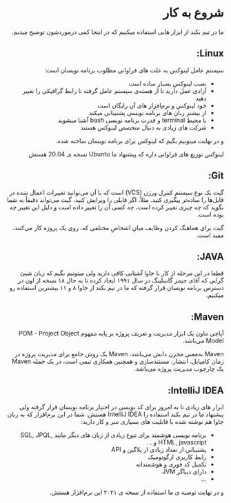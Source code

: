 <div dir="rtl" align='right'>

# شروع به کار

  ما در تیم بکند از ابزار هایی استفاده میکنیم که در اینجا کمی درموردشون توضیح میدیم.
  
  ## Linux:
  
  سیستم عامل لینوکس به علت های فراوانی مطلوب برنامه نویسان است:
  - نصب لینوکس بسیار ساده است
  - آزادی عمل دارید تا از هسته‌ی سیستم عامل گرفته تا رابط گرافیکی را تغییر دهید
  - خود لینوکس  و نرم‌افزار های آن رایگان است
  - از بیشتر زبان های برنامه نویسی پشتیبانی میکند
  - با محیط terminal و قدرت برنامه نویسی bash آشنا میشوید
  - شرکت های زیادی به دنبال متخصص لینوکس هستند

  و در نهایت میتونیم بگیم که لینوکس برای برنامه نویسان ساخته شده.
  
  لینوکس توزیع های فراوانی داره که پیشنهاد ما  Ubuntu نسخه ی 20.04 هستش
  
  ## Git:
  
  گیت یک نوع سیستم کنترل ورژن (VCS) است که با آن می‌توانید تغییرات اعمال شده در فایل‌ها را ساده‌تر پیگیری کنید. مثلاً، اگر فایلی را ویرایش کنید، گیت می‌تواند دقیقاً به شما بگوید که چه چیزی تغییر کرده است، چه کسی آن را تغییر داده است و دلیلِ این تغییر چه بوده است.

گیت برای هماهنگ کردن وظایف میانِ اشخاصِ مختلفی که، روی یک پروژه کار می‌کنند، مفید است.
  
  ## JAVA:
  
  قطعا در این مرحله از کار با جاوا آشنایی کافی دارید ولی میتونیم بگیم که زبان شیئ گرایی که آقای جیمز گاسلینگ در سال ۱۹۹۱ ایجاد کرده 
  تا به حال ۱۸ نسخه از اون در دسترس برنامه نویسان قرار گرفته که ما در تیم بکند از جاوا ۸ و ۱۱ بیشترین استفاده رو میکنیم.
  
  ## Maven:
  
  آپاچی ماون یک ابزار مدیریت و تعریف پروژه بر پایه مفهوم POM - Project Object Model می‌باشد.

Maven به‌معنی مخزن دانش می‌باشد. Maven یک روش جامع برای مدیریت پروژه در زمان کامپایل، انتشار، مستندسازی و همچنین همکاری تیمی است، در یک جمله Maven یک چارچوب مدیریت پروژه می‌باشد.
  
  ## IntelliJ IDEA:
  
  ابزار های زیادی تا به امروز برای کد نویسی در اختیار برنامه نویسان قرار گرفته ولی پیشنهاد ما در تیم بکند استفاده زا IntelliJ IDEA هستش.
  شما در این نرم‌افزار که به زبان جاوا هم نوشته شده با قابلیت های بسیاری سر و کار دارید:
  
  - برنامه نویسی هوشمند برای تنوع زیادی از زبان های دیگر مانند  SQL, JPQL, HTML, javascript و …
  - پشتیبانی از تعداد زیادی از پلاگین و API
  - رابط کاربری ارگونومیک
  - تکمیل کد فوری و هوشمندانه
  - دارای دیباگر JVM
  - ...
  
  و در نهایت توصیه ی ما استفاده از نسخه ی ۲۰۲۱ این نرم‌افزار هستش.

</div>
